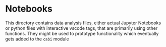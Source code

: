 # Notebooks

This directory contains data analysis files, either actual Jupyter Notebooks or python files with interactive vscode tags, that are primarily using other functions. They might be used to prototype functionality which eventually gets added to the `cabi` module